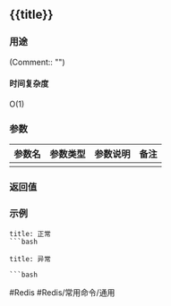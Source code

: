 ## {{title}}

### 用途
(Comment:: "")

#### 时间复杂度
O(1)

### 参数
|参数名|参数类型|参数说明|备注|
|:-|:-|:-|:-|
|||||

### 返回值


### 示例
```ad-info
title: 正常
```bash
```

```ad-danger
title: 异常

```bash
```

#Redis #Redis/常用命令/通用